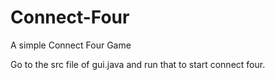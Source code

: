 # Connect-Four
A simple Connect Four Game

Go to the src file of gui.java and run that to start connect four.
